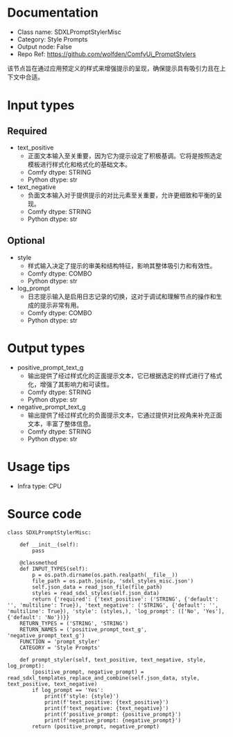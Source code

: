 # Documentation
- Class name: SDXLPromptStylerMisc
- Category: Style Prompts
- Output node: False
- Repo Ref: https://github.com/wolfden/ComfyUi_PromptStylers

该节点旨在通过应用预定义的样式来增强提示的呈现，确保提示具有吸引力且在上下文中合适。

# Input types
## Required
- text_positive
    - 正面文本输入至关重要，因为它为提示设定了积极基调。它将是按照选定模板进行样式化和格式化的基础文本。
    - Comfy dtype: STRING
    - Python dtype: str
- text_negative
    - 负面文本输入对于提供提示的对比元素至关重要，允许更细致和平衡的呈现。
    - Comfy dtype: STRING
    - Python dtype: str
## Optional
- style
    - 样式输入决定了提示的审美和结构特征，影响其整体吸引力和有效性。
    - Comfy dtype: COMBO
    - Python dtype: str
- log_prompt
    - 日志提示输入是启用日志记录的切换，这对于调试和理解节点的操作和生成的提示非常有用。
    - Comfy dtype: COMBO
    - Python dtype: str

# Output types
- positive_prompt_text_g
    - 输出提供了经过样式化的正面提示文本，它已根据选定的样式进行了格式化，增强了其影响力和可读性。
    - Comfy dtype: STRING
    - Python dtype: str
- negative_prompt_text_g
    - 输出提供了经过样式化的负面提示文本，它通过提供对比视角来补充正面文本，丰富了整体信息。
    - Comfy dtype: STRING
    - Python dtype: str

# Usage tips
- Infra type: CPU

# Source code
```
class SDXLPromptStylerMisc:

    def __init__(self):
        pass

    @classmethod
    def INPUT_TYPES(self):
        p = os.path.dirname(os.path.realpath(__file__))
        file_path = os.path.join(p, 'sdxl_styles_misc.json')
        self.json_data = read_json_file(file_path)
        styles = read_sdxl_styles(self.json_data)
        return {'required': {'text_positive': ('STRING', {'default': '', 'multiline': True}), 'text_negative': ('STRING', {'default': '', 'multiline': True}), 'style': (styles,), 'log_prompt': (['No', 'Yes'], {'default': 'No'})}}
    RETURN_TYPES = ('STRING', 'STRING')
    RETURN_NAMES = ('positive_prompt_text_g', 'negative_prompt_text_g')
    FUNCTION = 'prompt_styler'
    CATEGORY = 'Style Prompts'

    def prompt_styler(self, text_positive, text_negative, style, log_prompt):
        (positive_prompt, negative_prompt) = read_sdxl_templates_replace_and_combine(self.json_data, style, text_positive, text_negative)
        if log_prompt == 'Yes':
            print(f'style: {style}')
            print(f'text_positive: {text_positive}')
            print(f'text_negative: {text_negative}')
            print(f'positive_prompt: {positive_prompt}')
            print(f'negative_prompt: {negative_prompt}')
        return (positive_prompt, negative_prompt)
```